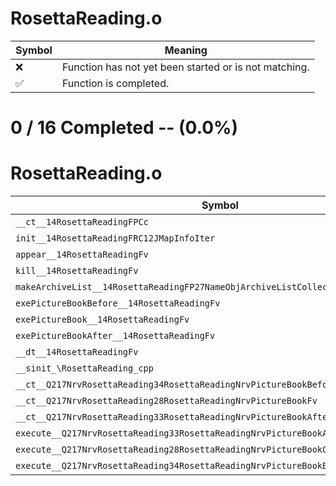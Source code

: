 # RosettaReading.o
| Symbol | Meaning 
| ------------- | ------------- 
| :x: | Function has not yet been started or is not matching. 
| :white_check_mark: | Function is completed. 


# 0 / 16 Completed -- (0.0%)
# RosettaReading.o
| Symbol | Decompiled? |
| ------------- | ------------- |
| `__ct__14RosettaReadingFPCc` | :x: |
| `init__14RosettaReadingFRC12JMapInfoIter` | :x: |
| `appear__14RosettaReadingFv` | :x: |
| `kill__14RosettaReadingFv` | :x: |
| `makeArchiveList__14RosettaReadingFP27NameObjArchiveListCollectorRC12JMapInfoIter` | :x: |
| `exePictureBookBefore__14RosettaReadingFv` | :x: |
| `exePictureBook__14RosettaReadingFv` | :x: |
| `exePictureBookAfter__14RosettaReadingFv` | :x: |
| `__dt__14RosettaReadingFv` | :x: |
| `__sinit_\RosettaReading_cpp` | :x: |
| `__ct__Q217NrvRosettaReading34RosettaReadingNrvPictureBookBeforeFv` | :x: |
| `__ct__Q217NrvRosettaReading28RosettaReadingNrvPictureBookFv` | :x: |
| `__ct__Q217NrvRosettaReading33RosettaReadingNrvPictureBookAfterFv` | :x: |
| `execute__Q217NrvRosettaReading33RosettaReadingNrvPictureBookAfterCFP5Spine` | :x: |
| `execute__Q217NrvRosettaReading28RosettaReadingNrvPictureBookCFP5Spine` | :x: |
| `execute__Q217NrvRosettaReading34RosettaReadingNrvPictureBookBeforeCFP5Spine` | :x: |
